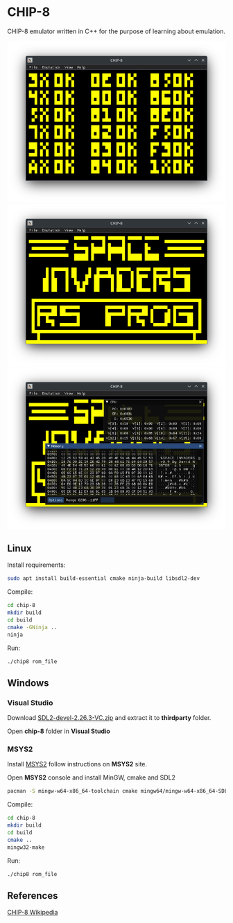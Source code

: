 # CHIP-8
CHIP-8 emulator written in C++ for the purpose of learning about emulation.

![screenshot_cpu_test](docs/screenshot_cpu_test.png)
![screenshot_invaders](docs/screenshot_invaders.png)
![screenshot_cpu_memory](docs/screenshot_cpu_memory.png)

## Linux

Install requirements:
```bash
sudo apt install build-essential cmake ninja-build libsdl2-dev
```

Compile:
```bash
cd chip-8
mkdir build
cd build
cmake -GNinja ..
ninja
```

Run:
```bash
./chip8 rom_file
```

## Windows

### Visual Studio
Download [SDL2-devel-2.26.3-VC.zip](https://github.com/libsdl-org/SDL/releases/download/release-2.26.3/SDL2-devel-2.26.3-VC.zip) and extract it to **thirdparty** folder.

Open **chip-8** folder in **Visual Studio**

### MSYS2
Install [MSYS2](https://www.msys2.org/) follow instructions on **MSYS2** site.

Open **MSYS2** console and install MinGW, cmake and SDL2
```bash
pacman -S mingw-w64-x86_64-toolchain cmake mingw64/mingw-w64-x86_64-SDL2
```

Compile:
```bash
cd chip-8
mkdir build
cd build
cmake ..
mingw32-make
```

Run:
```bash
./chip8 rom_file
```

## References
[CHIP-8 Wikipedia](http://en.wikipedia.org/wiki/CHIP-8)
